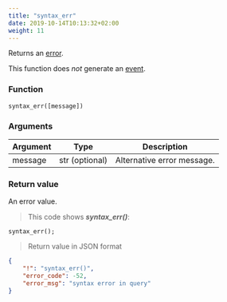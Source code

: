 ```yaml
---
title: "syntax_err"
date: 2019-10-14T10:13:32+02:00
weight: 11
---
```


Returns an [error](../../data-types/error).

This function does *not* generate an [event](../../events).

### Function
`syntax_err([message])`

### Arguments
Argument | Type | Description
-------- | ---- | -----------
message | str (optional) | Alternative error message.

### Return value
An error value.

> This code shows ***syntax_err()***:

```thingsdb,json_response
syntax_err();
```

> Return value in JSON format

```json
{
    "!": "syntax_err()",
    "error_code": -52,
    "error_msg": "syntax error in query"
}
```
